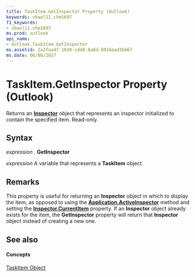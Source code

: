 ```yaml
---
title: TaskItem.GetInspector Property (Outlook)
keywords: vbaol11.chm1697
f1_keywords:
- vbaol11.chm1697
ms.prod: outlook
api_name:
- Outlook.TaskItem.GetInspector
ms.assetid: 2a2faad7-1030-cdd8-8a8d-8018aad3b667
ms.date: 06/08/2017
---
```



# TaskItem.GetInspector Property (Outlook)

Returns an  **[Inspector](Outlook.Inspector.md)** object that represents an inspector initialized to contain the specified item. Read-only.


## Syntax

 _expression_ . **GetInspector**

 _expression_ A variable that represents a **TaskItem** object.


## Remarks

This property is useful for returning an  **Inspector** object in which to display the item, as opposed to using the **[Application.ActiveInspector](Outlook.Application.ActiveInspector.md)** method and setting the **[Inspector.CurrentItem](Outlook.Inspector.CurrentItem.md)** property. If an **Inspector** object already exists for the item, the **GetInspector** property will return that **Inspector** object instead of creating a new one.


## See also


#### Concepts


[TaskItem Object](Outlook.TaskItem.md)

